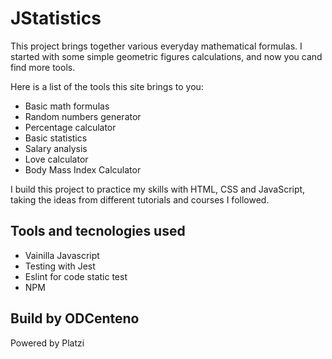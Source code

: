# JStatistics

This project brings together various everyday mathematical formulas. I started with some simple geometric figures calculations, and now you cand find more tools.

Here is a list of the tools this site brings to you:
* Basic math formulas
* Random numbers generator
* Percentage calculator
* Basic statistics
* Salary analysis
* Love calculator
* Body Mass Index Calculator

I build this project to practice my skills with HTML, CSS and JavaScript, taking the ideas from different tutorials and courses I followed.

## Tools and tecnologies used

* Vainilla Javascript
* Testing with Jest
* Eslint for code static test
* NPM

## Build by ODCenteno

Powered by Platzi